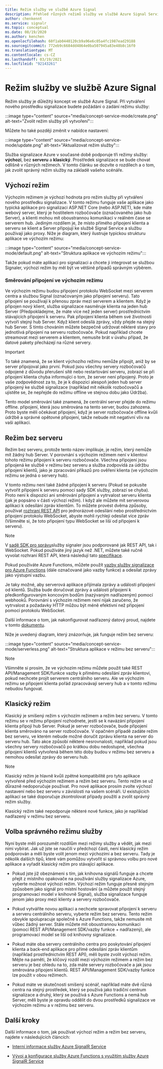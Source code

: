 ```yaml
---
title: Režim služby ve službě Azure Signal
description: Přehled různých režimů služby ve službě Azure Signal Service – vysvětlení jejich rozdílů a příslušných scénářů uživatelů
author: chenkennt
ms.service: signalr
ms.topic: conceptual
ms.date: 08/19/2020
ms.author: kenchen
ms.openlocfilehash: 60f1ab0440120cb9a96e6c05a4fc1987ead29188
ms.sourcegitcommit: 772eb9c6684dd4864e0ba507945a83e48b8c16f0
ms.translationtype: MT
ms.contentlocale: cs-CZ
ms.lasthandoff: 03/19/2021
ms.locfileid: "92143261"
---
```

# <a name="service-mode-in-azure-signalr-service"></a>Režim služby ve službě Azure Signal

Režim služby je důležitý koncept ve službě Azure Signal. Při vytváření nového prostředku signalizace budete požádáni o zadání režimu služby:

:::image type="content" source="media/concept-service-mode/create.png" alt-text="Zvolit režim služby při vytvoření":::

Můžete ho také později změnit v nabídce nastavení:

:::image type="content" source="media/concept-service-mode/update.png" alt-text="Aktualizovat režim služby":::

Služba signalizace Azure v současné době podporuje tři režimy služby: **výchozí**, bez **serveru** a **klasický**. Prostředek signalizace se bude chovat odlišně v různých režimech. V tomto článku se dozvíte o rozdílech a o tom, jak zvolit správný režim služby na základě vašeho scénáře.

## <a name="default-mode"></a>Výchozí režim

Výchozím režimem je výchozí hodnota pro režim služby při vytváření nového prostředku signalizace. V tomto režimu funguje vaše aplikace jako typická aplikace pro signalizaci ASP.NET Core (nebo ASP.NET), kde máte webový server, který je hostitelem rozbočovače (označovaného jako hub Server), a klienti mohou mít oboustrannou komunikaci v reálném čase se serverem hub. Jediným rozdílem je, že místo přímého připojení klienta a serveru se klient a Server připojují ke službě Signal Service a službu používají jako proxy. Níže je diagram, který ilustruje typickou strukturu aplikace ve výchozím režimu:

:::image type="content" source="media/concept-service-mode/default.png" alt-text="Struktura aplikace ve výchozím režimu":::

Takže pokud máte aplikaci pro signalizaci a chcete ji integrovat se službou Signaler, výchozí režim by měl být ve většině případů správným výběrem.

### <a name="connection-routing-in-default-mode"></a>Směrování připojení ve výchozím režimu

Ve výchozím režimu budou připojení protokolu WebSocket mezi serverem centra a službou Signal (označovaným jako připojení serveru). Tato připojení se používají k přenosu zpráv mezi serverem a klientem. Když je připojen nový klient, služba signalizace nasměruje klienta na jeden hub Server (Předpokládejme, že máte více než jeden server) prostřednictvím stávajících připojení k serveru. Pak připojení klienta během své životnosti vytvoří stejný hub Server. Když klient odesílá zprávy, vždy přejde na stejný hub Server. S tímto chováním můžete bezpečně udržovat některé stavy pro jednotlivá připojení na serveru rozbočovače. Pokud například chcete streamovat mezi serverem a klientem, nemusíte brát v úvahu případ, že datové pakety přecházejí na různé servery.

> [!IMPORTANT]
> To také znamená, že se klient výchozího režimu nemůže připojit, aniž by se server připojoval jako první. Pokud jsou všechny servery rozbočovačů odpojené z důvodu přerušení sítě nebo restartování serveru, zobrazí se při připojení klienta chyba informující o tom, že server není připojený. Proto je vaše zodpovědnost za to, že je k dispozici alespoň jeden hub server připojený ke službě signalizace (například mít několik rozbočovačů a ujistěte se, že nepřejde do režimu offline ve stejnou dobu jako Údržba).

Tento model směrování také znamená, že centrální server přejde do režimu offline. připojení, která jsou směrována na tento server, budou zahozena. Proto byste měli očekávat připojení, když je server rozbočovače offline kvůli údržbě a správné opětovné připojení, takže nebude mít negativní vliv na vaši aplikaci.

## <a name="serverless-mode"></a>Režim bez serveru

Režim bez serveru, protože tento název implikuje, je režim, který nemůže mít žádný hub Server. V porovnání s výchozím režimem není v klientovi tohoto režimu připojení k serveru rozbočovače. Všechna připojení jsou připojená ke službě v režimu bez serveru a služba zodpovídá za údržbu připojení klientů, jako je zpracování příkazů pro ověření klienta (ve výchozím režimu se jedná o servery hub).

V tomto režimu není také žádné připojení k serveru (Pokud se pokusíte vytvořit připojení k serveru pomocí sady SDK služby, zobrazí se chyba). Proto není k dispozici ani směrování připojení a vytrvalost serveru klienta (jak je popsáno v části výchozí režim). I když ale můžete mít serverovou aplikaci k odesílání zpráv klientům. To můžete provést dvěma způsoby, používat [rozhraní REST API](https://github.com/Azure/azure-signalr/blob/dev/docs/rest-api.md) pro jednorázové odesílání nebo prostřednictvím připojení protokolu WebSocket, abyste mohli rychleji odesílat více zpráv (Všimněte si, že toto připojení typu WebSocket se liší od připojení k serveru).

> [!NOTE]
> V [sadě SDK pro správu](https://github.com/Azure/azure-signalr/blob/dev/docs/management-sdk-guide.md)služby signaler jsou podporované jak REST API, tak i WebSocket. Pokud používáte jiný jazyk než .NET, můžete také ručně vyvolat rozhraní REST API, která následují tato [specifikace](https://github.com/Azure/azure-signalr/blob/dev/docs/rest-api.md).
>
> Pokud používáte Azure Functions, můžete použít [vazby služby signalizace pro Azure Functions](../azure-functions/functions-bindings-signalr-service.md) (dále označované jako vazby funkce) a odesílat zprávy jako výstupní vazbu.

Je taky možné, aby serverová aplikace přijímala zprávy a události připojení od klientů. Služba bude doručovat zprávy a události připojení k předkonfigurovaným koncovým bodům (nazývaným nadřazeným) pomocí webhooků. Porovnání s výchozím režimem není nijak zaručeno, že vytrvalost a požadavky HTTP můžou být méně efektivní než připojení pomocí protokolu WebSocket.

Další informace o tom, jak nakonfigurovat nadřazený datový proud, najdete v tomto [dokumentu](./concept-upstream.md).

Níže je uvedený diagram, který znázorňuje, jak funguje režim bez serveru:

:::image type="content" source="media/concept-service-mode/serverless.png" alt-text="Struktura aplikace v režimu bez serveru":::

> [!NOTE]
> Všimněte si prosím, že ve výchozím režimu můžete použít také REST API/Management SDK/funkce vazby k přímému odesílání zpráv klientovi, pokud nechcete projít serverem centrálního serveru. Ale ve výchozím režimu se připojení klienta pořád zpracovávají servery hub a v tomto režimu nebudou fungovat.

## <a name="classic-mode"></a>Klasický režim

Klasický je smíšený režim s výchozím režimem a režim bez serveru. V tomto režimu se v režimu připojení rozhodnete, jestli se k navázání připojení klienta připojí hub Server. Pokud je server rozbočovače, bude připojení klienta směrováno na server rozbočovače. V opačném případě zadáte režim bez serveru, ve kterém nebude možné doručit zprávu klienta na server do serveru hub. Tato akce způsobí některé nesrovnalosti, například pokud jsou všechny servery rozbočovačů po krátkou dobu nedostupné, všechna připojení klientů vytvořená během této doby budou v režimu bez serveru a nemohou odesílat zprávy do serveru hub.

> [!NOTE]
> Klasický režim je hlavně kvůli zpětné kompatibilitě pro tyto aplikace vytvořené před výchozím režimem a režim bez serveru. Tento režim se už důrazně nedoporučuje používat. Pro nové aplikace prosím zvolte výchozí nastavení nebo bez serveru v závislosti na vašem scénáři. U existujících aplikací se také doporučuje zkontrolovat případy použití a zvolit správný režim služby.

Klasický režim také nepodporuje některé nové funkce, jako je například nadřazený v režimu bez serveru.

## <a name="choose-the-right-service-mode"></a>Volba správného režimu služby

Nyní byste měli porozumět rozdílům mezi režimy služby a vědět, jak mezi nimi vybírat. Jak už jste se naučili v předchozí části, není klasický režim podporován a měli byste volit jenom mezi výchozími a bez serveru. Tady je několik dalších tipů, které vám pomůžou vytvořit si správnou volbu pro nové aplikace a vyřadit klasický režim pro stávající aplikace.

* Pokud jste již obeznámeni s tím, jak knihovna signálů funguje a chcete přejít z místního opakovače na používání služby signalizace Azure, vyberte možnost výchozí režim. Výchozí režim funguje přesně stejným způsobem jako signál pro místní hostování (a můžete použít stejný programovací model v knihovně Signal), služba signalizace funguje jenom jako proxy mezi klienty a servery rozbočovače.

* Pokud vytváříte novou aplikaci a nechcete spravovat připojení k serveru a serveru centrálního serveru, vyberte režim bez serveru. Tento režim obvykle spolupracuje společně s Azure Functions, takže nemusíte mít vůbec žádný server. Stále můžete mít oboustrannou komunikaci (pomocí REST API/Management SDK/vazby funkce + nadřazený), ale programovací model se liší od knihovny signalizace.

* Pokud máte oba servery centrálního centra pro poskytování připojení klienta a back-end aplikace pro přímé odesílání zpráv klientům (například prostřednictvím REST API), měli byste zvolit výchozí režim. Mějte na paměti, že klíčový rozdíl mezi výchozím režimem a režim bez serveru je bez ohledu na to, zda máte servery rozbočovače a jak jsou směrována připojení klientů. REST API/Management SDK/vazby funkce lze použít v obou režimech.

* Pokud máte ve skutečnosti smíšený scénář, například máte dvě různá centra na stejný prostředek, který se používá jako tradiční centrum signalizace a druhý, který se používá s Azure Functions a nemá hub Server, měli byste je opravdu oddělit do dvou prostředků signalizace ve výchozím režimu a v režimu bez serveru.

## <a name="next-steps"></a>Další kroky

Další informace o tom, jak používat výchozí režim a režim bez serveru, najdete v následujících článcích:

* [Interní informace služby Azure SignalR Service](signalr-concept-internals.md)

* [Vývoj a konfigurace služby Azure Functions s využitím služby Azure SignalR Service](signalr-concept-serverless-development-config.md)